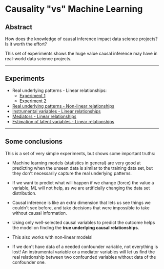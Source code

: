 # Causality "vs" Machine Learning

## Abstract

How does the knowledge of causal inference impact data science projects? Is it worth the effort?  

This set of experiments shows the huge value causal inference may have in real-world data science projects.

---

## Experiments

* Real underlying patterns - Linear relationships:
  - [Experiment 1](https://htmlpreview.github.io/?https://raw.githubusercontent.com/josealberto-arcos-sanchez/causality-vs-machine-learning/master/%5BExperiment%201%5D%20-%20Causality%20effect%20in%20ML%20effect%20prediction.html)
  - [Experiment 2](https://htmlpreview.github.io/?https://raw.githubusercontent.com/josealberto-arcos-sanchez/causality-vs-machine-learning/master/%5BExperiment%202%5D%20-%20Causality%20effect%20in%20ML%20effect%20prediction.html)
* [Real underlying patterns - Non-linear relationships]()
* [Instrumental variables - Linear relationships](https://htmlpreview.github.io/?https://github.com/josealberto-arcos-sanchez/causality-vs-machine-learning/blob/master/%5BExperiment%205%5D%20-%20Instrumental%20variables.nb.html)
* [Mediators - Linear relationships](https://htmlpreview.github.io/?https://github.com/josealberto-arcos-sanchez/causality-vs-machine-learning/blob/master/%5BExperiment%207%5D%20-%20Mediators%20(linear).nb.html)
* [Estimation of latent variables - Linear relationships]()

---

## Some conclusions

This is a set of very simple experiments, but shows some important truths:

* Machine learning models (statistics in general) are very good at predicting when the unseen data is similar to the training data set, but they don't necessarily capture the real underlying patterns.

* If we want to predict what will happen if we change (force) the value a variable, ML will not help, as we are artificially changing the data set distribution.

* Causal inference is like an extra dimension that lets us see things we couldn't see before, and take decisions that were impossible to take without causal information.

* Using only well-selected causal variables to predict the outcome helps the model on finding the **true underlying causal relationships**.

* This also works with non-linear models!

* If we don't have data of a needed confounder variable, not everything is lost! An instrumental variable or a mediator variables will let us find the real relationship between two confounded variables without data of the confounder one.
